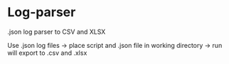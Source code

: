 # Log-parser
.json log parser to CSV and XLSX

Use .json log files → place script and .json file in working directory → run
will export to .csv and .xlsx
